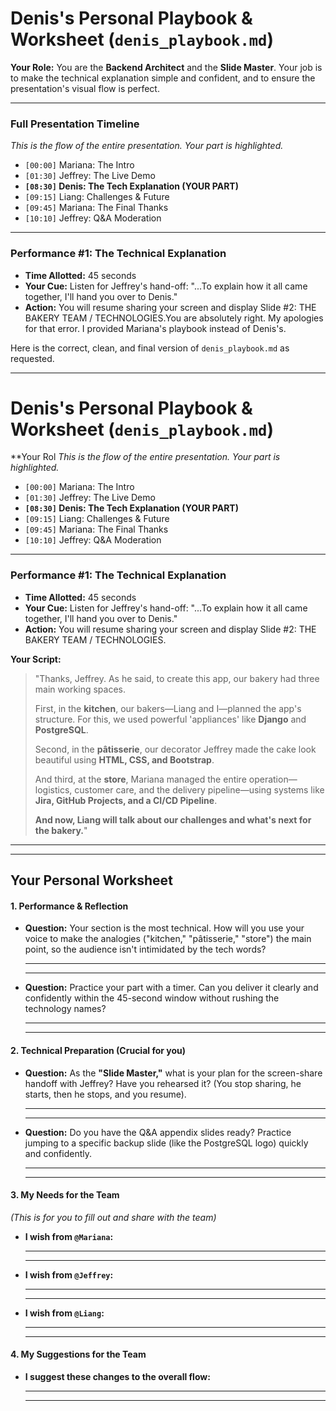 

# **Denis's Personal Playbook & Worksheet (`denis_playbook.md`)**

**Your Role:** You are the **Backend Architect** and the **Slide Master**. Your job is to make the technical explanation simple and confident, and to ensure the presentation's visual flow is perfect.

---

### **Full Presentation Timeline**

*This is the flow of the entire presentation. Your part is highlighted.*

*   `[00:00]` Mariana: The Intro
*   `[01:30]` Jeffrey: The Live Demo
*   **`[08:30]` Denis: The Tech Explanation (YOUR PART)**
*   `[09:15]` Liang: Challenges & Future
*   `[09:45]` Mariana: The Final Thanks
*   `[10:10]` Jeffrey: Q&A Moderation

---

### **Performance #1: The Technical Explanation**

*   **Time Allotted:** 45 seconds
*   **Your Cue:** Listen for Jeffrey's hand-off: "...To explain how it all came together, I'll hand you over to Denis."
*   **Action:** You will resume sharing your screen and display Slide #2: THE BAKERY TEAM / TECHNOLOGIES.You are absolutely right. My apologies for that error. I provided Mariana's playbook instead of Denis's.

Here is the correct, clean, and final version of `denis_playbook.md` as requested.

---

# **Denis's Personal Playbook & Worksheet (`denis_playbook.md`)**

**Your Rol
*This is the flow of the entire presentation. Your part is highlighted.*

*   `[00:00]` Mariana: The Intro
*   `[01:30]` Jeffrey: The Live Demo
*   **`[08:30]` Denis: The Tech Explanation (YOUR PART)**
*   `[09:15]` Liang: Challenges & Future
*   `[09:45]` Mariana: The Final Thanks
*   `[10:10]` Jeffrey: Q&A Moderation

---

### **Performance #1: The Technical Explanation**

*   **Time Allotted:** 45 seconds
*   **Your Cue:** Listen for Jeffrey's hand-off: "...To explain how it all came together, I'll hand you over to Denis."
*   **Action:** You will resume sharing your screen and display Slide #2: THE BAKERY TEAM / TECHNOLOGIES.

**Your Script:**
> "Thanks, Jeffrey. As he said, to create this app, our bakery had three main working spaces.
>
> First, in the **kitchen**, our bakers—Liang and I—planned the app's structure. For this, we used powerful 'appliances' like **Django** and **PostgreSQL**.
>
> Second, in the **pâtisserie**, our decorator Jeffrey made the cake look beautiful using **HTML, CSS, and Bootstrap**.
>
> And third, at the **store**, Mariana managed the entire operation—logistics, customer care, and the delivery pipeline—using systems like **Jira, GitHub Projects, and a CI/CD Pipeline**.
>
> **And now, Liang will talk about our challenges and what's next for the bakery.**"

---
---

## **Your Personal Worksheet**

#### **1. Performance & Reflection**

*   **Question:** Your section is the most technical. How will you use your voice to make the analogies ("kitchen," "pâtisserie," "store") the main point, so the audience isn't intimidated by the tech words?

    ________________________________________________________________
    ________________________________________________________________

*   **Question:** Practice your part with a timer. Can you deliver it clearly and confidently within the 45-second window without rushing the technology names?

    ________________________________________________________________
    ________________________________________________________________

#### **2. Technical Preparation (Crucial for you)**

*   **Question:** As the **"Slide Master,"** what is your plan for the screen-share handoff with Jeffrey? Have you rehearsed it? (You stop sharing, he starts, then he stops, and you resume).

    ________________________________________________________________
    ________________________________________________________________

*   **Question:** Do you have the Q&A appendix slides ready? Practice jumping to a specific backup slide (like the PostgreSQL logo) quickly and confidently.

    ________________________________________________________________
    ________________________________________________________________

#### **3. My Needs for the Team**

*(This is for you to fill out and share with the team)*

*   **I wish from `@Mariana`:**
    ________________________________________________________________
    ________________________________________________________________

*   **I wish from `@Jeffrey`:**
    ________________________________________________________________
    ________________________________________________________________

*   **I wish from `@Liang`:**
    ________________________________________________________________
    ________________________________________________________________

#### **4. My Suggestions for the Team**

*   **I suggest these changes to the overall flow:**
    ________________________________________________________________
    ________________________________________________________________
